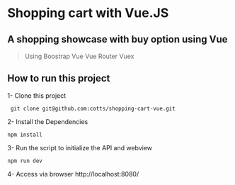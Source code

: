 # Shopping cart with Vue.JS

## A shopping showcase with buy option using Vue
  > Using Boostrap Vue
  > Vue Router
  > Vuex


## How to run this project

1- Clone this project
```shell
 git clone git@github.com:cotts/shopping-cart-vue.git
```

2- Install the Dependencies
```shell
npm install
```

3- Run the script to initialize the API and webview
```shell
npm run dev
```

4- Access via browser
http://localhost:8080/
